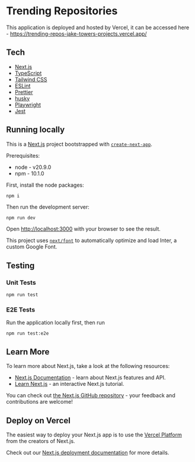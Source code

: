 # Trending Repositories

This application is deployed and hosted by Vercel, it can be accessed here - https://trending-repos-jake-towers-projects.vercel.app/

## Tech

- [Next.js](https://nextjs.org/)
- [TypeScript](https://www.typescriptlang.org/)
- [Tailwind CSS](https://tailwindcss.com/)
- [ESLint](https://nextjs.org/docs/basic-features/eslint)
- [Prettier](https://prettier.io/)
- [husky](https://github.com/typicode/husky)
- [Playwright](https://playwright.dev/)
- [Jest](https://jestjs.io/)

## Running locally

This is a [Next.js](https://nextjs.org/) project bootstrapped with [`create-next-app`](https://github.com/vercel/next.js/tree/canary/packages/create-next-app).

Prerequisites:

- node - v20.9.0
- npm - 10.1.0

First, install the node packages:

```
npm i
```

Then run the development server:

```bash
npm run dev
```

Open [http://localhost:3000](http://localhost:3000) with your browser to see the result.

This project uses [`next/font`](https://nextjs.org/docs/basic-features/font-optimization) to automatically optimize and load Inter, a custom Google Font.

## Testing

### Unit Tests

```
npm run test
```

### E2E Tests

Run the application locally first, then run

```
npm run test:e2e
```

## Learn More

To learn more about Next.js, take a look at the following resources:

- [Next.js Documentation](https://nextjs.org/docs) - learn about Next.js features and API.
- [Learn Next.js](https://nextjs.org/learn) - an interactive Next.js tutorial.

You can check out [the Next.js GitHub repository](https://github.com/vercel/next.js/) - your feedback and contributions are welcome!

## Deploy on Vercel

The easiest way to deploy your Next.js app is to use the [Vercel Platform](https://vercel.com/new?utm_medium=default-template&filter=next.js&utm_source=create-next-app&utm_campaign=create-next-app-readme) from the creators of Next.js.

Check out our [Next.js deployment documentation](https://nextjs.org/docs/deployment) for more details.
